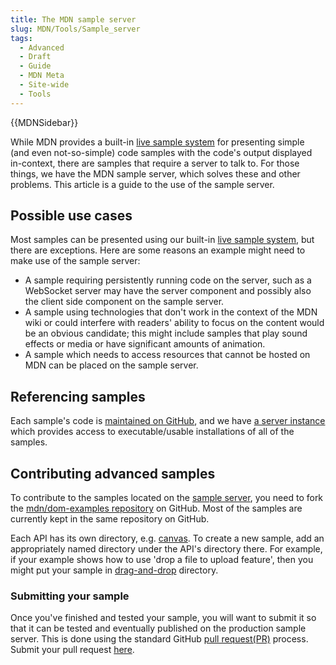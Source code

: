 ```yaml
---
title: The MDN sample server
slug: MDN/Tools/Sample_server
tags:
  - Advanced
  - Draft
  - Guide
  - MDN Meta
  - Site-wide
  - Tools
---
```


{{MDNSidebar}}

While MDN provides a built-in [live sample system](/en-US/docs/MDN/Writing_guidelines/Page_structures/Live_samples) for presenting simple (and even not-so-simple) code samples with the code's output displayed in-context, there are samples that require a server to talk to. For those things, we have the MDN sample server, which solves these and other problems. This article is a guide to the use of the sample server.

## Possible use cases

Most samples can be presented using our built-in [live sample system](/en-US/docs/MDN/Writing_guidelines/Page_structures/Live_samples), but there are exceptions. Here are some reasons an example might need to make use of the sample server:

- A sample requiring persistently running code on the server, such as a WebSocket server may have the server component and possibly also the client side component on the sample server.
- A sample using technologies that don't work in the context of the MDN wiki or could interfere with readers' ability to focus on the content would be an obvious candidate; this might include samples that play sound effects or media or have significant amounts of animation.
- A sample which needs to access resources that cannot be hosted on MDN can be placed on the sample server.

## Referencing samples

Each sample's code is [maintained on GitHub](https://github.com/mdn/dom-examples), and we have [a server instance](https://mdn.github.io/dom-examples/) which provides access to executable/usable installations of all of the samples.

## Contributing advanced samples

To contribute to the samples located on the [sample server](https://mdn.github.io/dom-examples/), you need to fork the [mdn/dom-examples repository](https://github.com/mdn/dom-examples) on GitHub. Most of the samples are currently kept in the same repository on GitHub.

Each API has its own directory, e.g. [canvas](https://github.com/mdn/dom-examples/tree/main/canvas). To create a new sample, add an appropriately named directory under the API's directory there. For example, if your example shows how to use 'drop a file to upload feature', then you might put your sample in [drag-and-drop](https://github.com/mdn/dom-examples/tree/main/drag-and-drop) directory.

### Submitting your sample

Once you've finished and tested your sample, you will want to submit it so that it can be tested and eventually published on the production sample server. This is done using the standard GitHub [pull request(PR)](https://docs.github.com/en/pull-requests/collaborating-with-pull-requests/proposing-changes-to-your-work-with-pull-requests/about-pull-requests) process. Submit your pull request [here](https://github.com/mdn/dom-examples/pulls).
